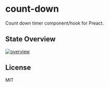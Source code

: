 # count-down

Count down timer component/hook for Preact.

## State Overview

[![overview](https://mermaid.ink/img/eyJjb2RlIjoic3RhdGVEaWFncmFtLXYyXG4gICAgc3RhbmRieSAtLT4gYWN0aXZlOiBzdGFydFxuICAgIGFjdGl2ZSAtLT4gYWN0aXZlOiB0aWNrXG4gICAgYWN0aXZlIC0tPiBkb25lOiBkb25lXG4gICAgYWN0aXZlIC0tPiBwYXVzZWQ6IHBhdXNlXG4gICAgcGF1c2VkIC0tPiBhY3RpdmU6IHJlc3VtZSIsIm1lcm1haWQiOnsidGhlbWUiOiJkYXJrIn0sInVwZGF0ZUVkaXRvciI6ZmFsc2UsImF1dG9TeW5jIjp0cnVlLCJ1cGRhdGVEaWFncmFtIjpmYWxzZX0)](https://mermaid.live/edit#eyJjb2RlIjoic3RhdGVEaWFncmFtLXYyXG4gICAgc3RhbmRieSAtLT4gYWN0aXZlOiBzdGFydFxuICAgIGFjdGl2ZSAtLT4gYWN0aXZlOiB0aWNrXG4gICAgYWN0aXZlIC0tPiBkb25lOiBkb25lXG4gICAgYWN0aXZlIC0tPiBwYXVzZWQ6IHBhdXNlXG4gICAgcGF1c2VkIC0tPiBhY3RpdmU6IHJlc3VtZSIsIm1lcm1haWQiOiJ7XG4gIFwidGhlbWVcIjogXCJkYXJrXCJcbn0iLCJ1cGRhdGVFZGl0b3IiOmZhbHNlLCJhdXRvU3luYyI6dHJ1ZSwidXBkYXRlRGlhZ3JhbSI6ZmFsc2V9)

## License

MIT

